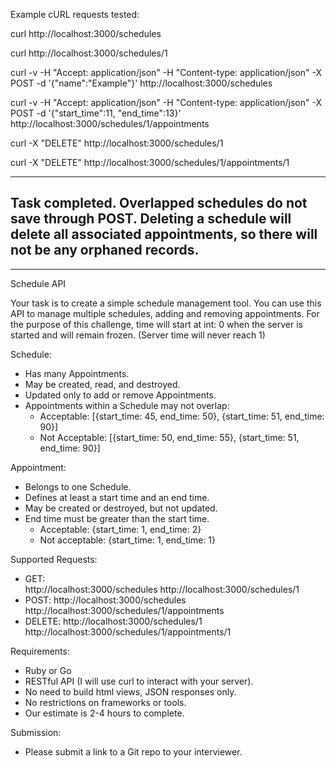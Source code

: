Example cURL requests tested:

 curl http://localhost:3000/schedules

 curl http://localhost:3000/schedules/1

 curl -v -H "Accept: application/json" -H "Content-type: application/json" -X POST -d '{"name":"Example"}' http://localhost:3000/schedules

 curl -v -H "Accept: application/json" -H "Content-type: application/json" -X POST -d '{"start_time":11, "end_time":13}' http://localhost:3000/schedules/1/appointments

 curl -X "DELETE" http://localhost:3000/schedules/1

 curl -X "DELETE" http://localhost:3000/schedules/1/appointments/1

-----------------------
Task completed. Overlapped schedules do not save through POST. Deleting a schedule will delete all associated appointments, so there will not be any orphaned records.
-----------------------
-----------------------

Schedule API

Your task is to create a simple schedule management tool.
You can use this API to manage multiple schedules, adding and removing appointments.
For the purpose of this challenge, time will start at int: 0 when the server is started and will remain frozen. (Server time will never reach 1)

Schedule:
  - Has many Appointments.
  - May be created, read, and destroyed.
  - Updated only to add or remove Appointments.
  - Appointments within a Schedule may not overlap:
    - Acceptable:     [{start_time: 45, end_time: 50}, {start_time: 51, end_time: 90}]
    - Not Acceptable: [{start_time: 50, end_time: 55}, {start_time: 51, end_time: 90}]

Appointment:
  - Belongs to one Schedule.
  - Defines at least a start time and an end time.
  - May be created or destroyed, but not updated.
  - End time must be greater than the start time.
    - Acceptable:     {start_time: 1, end_time: 2}
    - Not acceptable: {start_time: 1, end_time: 1}

Supported Requests:
  - GET:  
      http://localhost:3000/schedules
      http://localhost:3000/schedules/1
  - POST:
      http://localhost:3000/schedules
      http://localhost:3000/schedules/1/appointments
  - DELETE:
      http://localhost:3000/schedules/1
      http://localhost:3000/schedules/1/appointments/1

Requirements:
  - Ruby or Go
  - RESTful API (I will use curl to interact with your server).
  - No need to build html views, JSON responses only.
  - No restrictions on frameworks or tools.
  - Our estimate is 2-4 hours to complete.

Submission:
  - Please submit a link to a Git repo to your interviewer.
